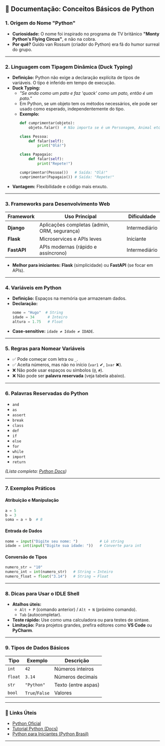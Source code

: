 
## **📝 Documentação: Conceitos Básicos de Python**  

### **1. Origem do Nome "Python"**  
- **Curiosidade:** O nome foi inspirado no programa de TV britânico **"Monty Python's Flying Circus"**, e não na cobra.  
- **Por quê?** Guido van Rossum (criador do Python) era fã do humor surreal do grupo.  

---

### **2. Linguagem com Tipagem Dinâmica (Duck Typing)**  
- **Definição:** Python não exige a declaração explícita de tipos de variáveis. O tipo é inferido em tempo de execução.  
- **Duck Typing:**  
  - *"Se anda como um pato e faz 'quack' como um pato, então é um pato."*  
  - Em Python, se um objeto tem os métodos necessários, ele pode ser usado como esperado, independentemente do tipo.  
  - **Exemplo:**  
    ```python
    def cumprimentar(objeto):
        objeto.falar()  # Não importa se é um Personagem, Animal etc., desde que tenha .falar()

    class Pessoa:
        def falar(self):
            print("Olá!")

    class Papagaio:
        def falar(self):
            print("Repete!")

    cumprimentar(Pessoa())   # Saída: "Olá!"  
    cumprimentar(Papagaio()) # Saída: "Repete!"  
    ```  
- **Vantagem:** Flexibilidade e código mais enxuto.  

---

### **3. Frameworks para Desenvolvimento Web**  
| Framework | Uso Principal | Dificuldade |  
|-----------|--------------|--------------|  
| **Django** | Aplicações completas (admin, ORM, segurança) | Intermediário |  
| **Flask**  | Microservices e APIs leves | Iniciante |  
| **FastAPI** | APIs modernas (rápido e assíncrono) | Intermediário |  

- **Melhor para iniciantes:** **Flask** (simplicidade) ou **FastAPI** (se focar em APIs).  

---

### **4. Variáveis em Python**  
- **Definição:** Espaços na memória que armazenam dados.  
- **Declaração:**  
  ```python
  nome = "Hugo"  # String  
  idade = 34      # Inteiro  
  altura = 1.75   # Float  
  ```  
- **Case-sensitive:** `idade ≠ Idade ≠ IDADE`.  

---

### **5. Regras para Nomear Variáveis**  
- ✅ Pode começar com letra ou `_`.  
- ✅ Aceita números, mas não no início (`var1` ✔, `1var` ✖).  
- ❌ Não pode usar espaços ou símbolos (`@`, `#`).  
- ❌ Não pode ser **palavra reservada** (veja tabela abaixo).  

---

### **6. Palavras Reservadas do Python**  

- `and` 
- `as` 
- `assert`
- `break` 
- `class` 
- `def` 
- `if` 
- `else` 
- `for` 
- `while` 
- `import` 
- `return`  


*(Lista completa: [Python Docs](https://docs.python.org/3/reference/lexical_analysis.html#keywords))*  

---

### **7. Exemplos Práticos**  
#### **Atribuição e Manipulação**  
```python
a = 5  
b = 3  
soma = a + b  # 8  
```  

#### **Entrada de Dados**  
```python
nome = input("Digite seu nome: ")          # Lê string  
idade = int(input("Digite sua idade: "))   # Converte para int  
```  

#### **Conversão de Tipos**  
```python
numero_str = "10"  
numero_int = int(numero_str)   # String → Inteiro  
numero_float = float("3.14")   # String → Float  
```  

---

### **8. Dicas para Usar o IDLE Shell**  
- **Atalhos úteis:**  
  - `Alt + P` (comando anterior) / `Alt + N` (próximo comando).  
  - `Tab` (autocompletar).  
- **Teste rápido:** Use como uma calculadora ou para testes de sintaxe.  
- **Limitação:** Para projetos grandes, prefira editores como **VS Code** ou **PyCharm**.  

---

### **9. Tipos de Dados Básicos**  
| Tipo | Exemplo | Descrição | 
|------|---------|-----------|
| `int`| `42`| Números inteiros |  
| `float`| `3.14` | Números decimais |  
| `str` | `"Python"`| Texto (entre aspas) |  
| `bool` | `True`/`False` | Valores |  

---

### **🔗 Links Úteis**  
- [Python Oficial](https://www.python.org/)  
- [Tutorial Python (Docs)](https://docs.python.org/pt-br/3/tutorial/)  
- [Python para Iniciantes (Python Brasil)](https://python.org.br/)  

---

